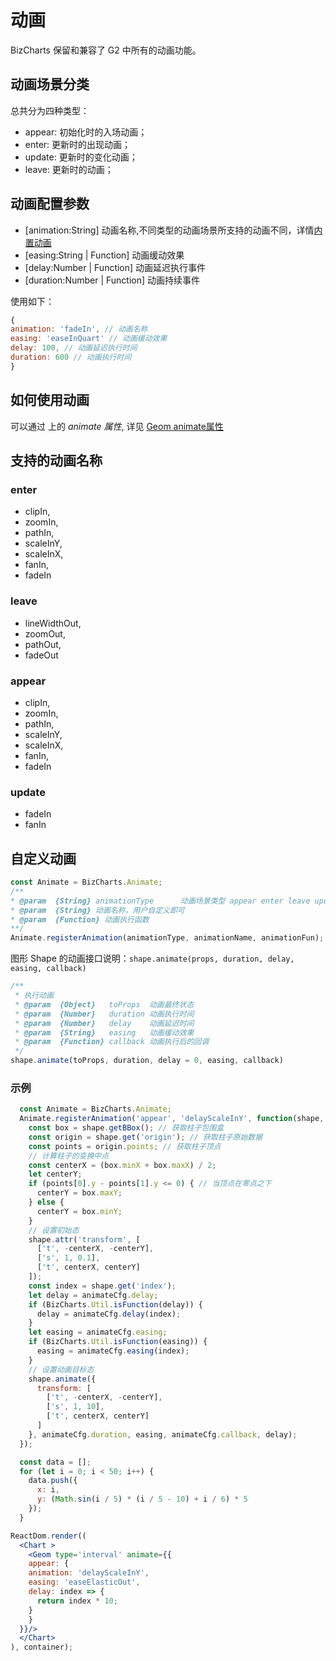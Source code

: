 # 动画
BizCharts 保留和兼容了 G2 中所有的动画功能。

## 动画场景分类

总共分为四种类型：

* appear: 初始化时的入场动画；
* enter: 更新时的出现动画；
* update: 更新时的变化动画；
* leave: 更新时的动画；

## 动画配置参数

* [animation:String]  动画名称,不同类型的动画场景所支持的动画不同，详情[内置动画](#animationType)
* [easing:String | Function]  动画缓动效果
* [delay:Number | Function]  动画延迟执行事件
* [duration:Number | Function]   动画持续事件

使用如下：
```jsx
{
animation: 'fadeIn', // 动画名称
easing: 'easeInQuart' // 动画缓动效果
delay: 100, // 动画延迟执行时间
duration: 600 // 动画执行时间
}
```

## *<Geom/>* 如何使用动画
可以通过 *<Geom/>* 上的 *animate 属性*, 详见 [Geom animate属性](../api/geom.md#animate)

<span id="animationType"></span>

## 支持的动画名称
### enter
- clipIn,
- zoomIn,
- pathIn,
- scaleInY,
- scaleInX,
- fanIn,
- fadeIn

### leave
- lineWidthOut,
- zoomOut,
- pathOut,
- fadeOut

### appear
- clipIn,
- zoomIn,
- pathIn,
- scaleInY,
- scaleInX,
- fanIn,
- fadeIn

### update
- fadeIn
- fanIn

<span id="customAnimate"></span>

## 自定义动画
```js
const Animate = BizCharts.Animate;
/**
* @param  {String} animationType      动画场景类型 appear enter leave update
* @param  {String} 动画名称，用户自定义即可
* @param  {Function} 动画执行函数
**/
Animate.registerAnimation(animationType, animationName, animationFun);
```

图形 Shape 的动画接口说明：`shape.animate(props, duration, delay, easing, callback)`

```js
/**
 * 执行动画
 * @param  {Object}   toProps  动画最终状态
 * @param  {Number}   duration 动画执行时间
 * @param  {Number}   delay    动画延迟时间
 * @param  {String}   easing   动画缓动效果
 * @param  {Function} callback 动画执行后的回调
 */
shape.animate(toProps, duration, delay = 0, easing, callback)
```

### 示例
```jsx
  const Animate = BizCharts.Animate;
  Animate.registerAnimation('appear', 'delayScaleInY', function(shape, animateCfg)     {
    const box = shape.getBBox(); // 获取柱子包围盒
    const origin = shape.get('origin'); // 获取柱子原始数据
    const points = origin.points; // 获取柱子顶点
    // 计算柱子的变换中点
    const centerX = (box.minX + box.maxX) / 2;
    let centerY;
    if (points[0].y - points[1].y <= 0) { // 当顶点在零点之下
      centerY = box.maxY;
    } else {
      centerY = box.minY;
    }
    // 设置初始态
    shape.attr('transform', [
      ['t', -centerX, -centerY],
      ['s', 1, 0.1],
      ['t', centerX, centerY]
    ]);
    const index = shape.get('index');
    let delay = animateCfg.delay;
    if (BizCharts.Util.isFunction(delay)) {
      delay = animateCfg.delay(index);
    }
    let easing = animateCfg.easing;
    if (BizCharts.Util.isFunction(easing)) {
      easing = animateCfg.easing(index);
    }
    // 设置动画目标态
    shape.animate({
      transform: [
        ['t', -centerX, -centerY],
        ['s', 1, 10],
        ['t', centerX, centerY]
      ]
    }, animateCfg.duration, easing, animateCfg.callback, delay);
  });

  const data = [];
  for (let i = 0; i < 50; i++) {
    data.push({
      x: i,
      y: (Math.sin(i / 5) * (i / 5 - 10) + i / 6) * 5
    });
  }

ReactDom.render((
  <Chart >
    <Geom type='interval' animate={{
    appear: {
    animation: 'delayScaleInY',
    easing: 'easeElasticOut',
    delay: index => {
      return index * 10;
    }
    }
  }}/>
  </Chart>
), container);
```
